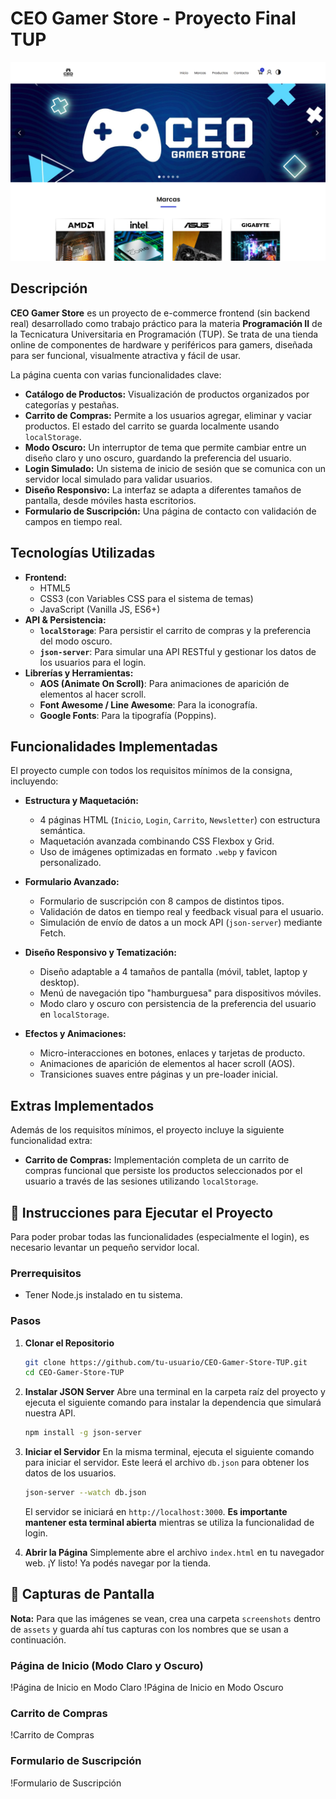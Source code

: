 # CEO Gamer Store - Proyecto Final TUP

![Captura de Pantalla de la Página de Inicio](assets/screenshots/home-light.png)

## Descripción

**CEO Gamer Store** es un proyecto de e-commerce frontend (sin backend real) desarrollado como trabajo práctico para la materia **Programación II** de la Tecnicatura Universitaria en Programación (TUP). Se trata de una tienda online de componentes de hardware y periféricos para gamers, diseñada para ser funcional, visualmente atractiva y fácil de usar.

La página cuenta con varias funcionalidades clave:
-   **Catálogo de Productos:** Visualización de productos organizados por categorías y pestañas.
-   **Carrito de Compras:** Permite a los usuarios agregar, eliminar y vaciar productos. El estado del carrito se guarda localmente usando `localStorage`.
-   **Modo Oscuro:** Un interruptor de tema que permite cambiar entre un diseño claro y uno oscuro, guardando la preferencia del usuario.
-   **Login Simulado:** Un sistema de inicio de sesión que se comunica con un servidor local simulado para validar usuarios.
-   **Diseño Responsivo:** La interfaz se adapta a diferentes tamaños de pantalla, desde móviles hasta escritorios.
-   **Formulario de Suscripción:** Una página de contacto con validación de campos en tiempo real.

## Tecnologías Utilizadas

-   **Frontend:**
    -   HTML5
    -   CSS3 (con Variables CSS para el sistema de temas)
    -   JavaScript (Vanilla JS, ES6+)
-   **API & Persistencia:**
    -   **`localStorage`**: Para persistir el carrito de compras y la preferencia del modo oscuro.
    -   **`json-server`**: Para simular una API RESTful y gestionar los datos de los usuarios para el login.
-   **Librerías y Herramientas:**
    -   **AOS (Animate On Scroll)**: Para animaciones de aparición de elementos al hacer scroll.
    -   **Font Awesome / Line Awesome**: Para la iconografía.
    -   **Google Fonts**: Para la tipografía (Poppins).

## Funcionalidades Implementadas

El proyecto cumple con todos los requisitos mínimos de la consigna, incluyendo:

-   **Estructura y Maquetación:**
    -   4 páginas HTML (`Inicio`, `Login`, `Carrito`, `Newsletter`) con estructura semántica.
    -   Maquetación avanzada combinando CSS Flexbox y Grid.
    -   Uso de imágenes optimizadas en formato `.webp` y favicon personalizado.

-   **Formulario Avanzado:**
    -   Formulario de suscripción con 8 campos de distintos tipos.
    -   Validación de datos en tiempo real y feedback visual para el usuario.
    -   Simulación de envío de datos a un mock API (`json-server`) mediante Fetch.

-   **Diseño Responsivo y Tematización:**
    -   Diseño adaptable a 4 tamaños de pantalla (móvil, tablet, laptop y desktop).
    -   Menú de navegación tipo "hamburguesa" para dispositivos móviles.
    -   Modo claro y oscuro con persistencia de la preferencia del usuario en `localStorage`.

-   **Efectos y Animaciones:**
    -   Micro-interacciones en botones, enlaces y tarjetas de producto.
    -   Animaciones de aparición de elementos al hacer scroll (AOS).
    -   Transiciones suaves entre páginas y un pre-loader inicial.

## Extras Implementados

Además de los requisitos mínimos, el proyecto incluye la siguiente funcionalidad extra:

-   **Carrito de Compras:** Implementación completa de un carrito de compras funcional que persiste los productos seleccionados por el usuario a través de las sesiones utilizando `localStorage`.

## 🚀 Instrucciones para Ejecutar el Proyecto

Para poder probar todas las funcionalidades (especialmente el login), es necesario levantar un pequeño servidor local.

### Prerrequisitos

-   Tener Node.js instalado en tu sistema.

### Pasos

1.  **Clonar el Repositorio**
    ```bash
    git clone https://github.com/tu-usuario/CEO-Gamer-Store-TUP.git
    cd CEO-Gamer-Store-TUP
    ```

2.  **Instalar JSON Server**
    Abre una terminal en la carpeta raíz del proyecto y ejecuta el siguiente comando para instalar la dependencia que simulará nuestra API.
    ```bash
    npm install -g json-server
    ```

3.  **Iniciar el Servidor**
    En la misma terminal, ejecuta el siguiente comando para iniciar el servidor. Este leerá el archivo `db.json` para obtener los datos de los usuarios.
    ```bash
    json-server --watch db.json
    ```
    El servidor se iniciará en `http://localhost:3000`. **Es importante mantener esta terminal abierta** mientras se utiliza la funcionalidad de login.

4.  **Abrir la Página**
    Simplemente abre el archivo `index.html` en tu navegador web. ¡Y listo! Ya podés navegar por la tienda.

## 📸 Capturas de Pantalla

**Nota:** Para que las imágenes se vean, crea una carpeta `screenshots` dentro de `assets` y guarda ahí tus capturas con los nombres que se usan a continuación.

### Página de Inicio (Modo Claro y Oscuro)
!Página de Inicio en Modo Claro
!Página de Inicio en Modo Oscuro

### Carrito de Compras
!Carrito de Compras

### Formulario de Suscripción
!Formulario de Suscripción